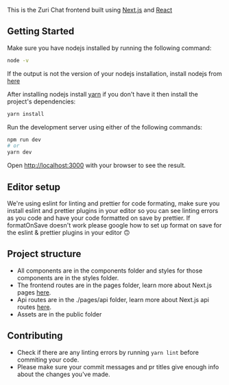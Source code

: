 
This is the Zuri Chat frontend built using [Next.js](https://nextjs.org/) and [React](https://reactjs.org/)

## Getting Started

Make sure you have nodejs installed by running the following command:

```bash
node -v
```

If the output is not the version of your nodejs installation, install nodejs from [here](https://nodejs.org/en/download/)

After installing nodejs install [yarn](https://www.npmjs.com/package/yarn) if you don't have it then install the project's dependencies:

```bash
yarn install
```

Run the development server using either of the following commands:

```bash
npm run dev
# or
yarn dev
```

Open [http://localhost:3000](http://localhost:3000) with your browser to see the result.

## Editor setup

We're using eslint for linting and prettier for code formating, make sure you install eslint and prettier plugins in your editor so you can
see linting errors as you code and have your code formatted on save by prettier. If formatOnSave doesn't work please google how to set up
format on save for the eslint & prettier plugins in your editor 🙃

## Project structure

- All components are in the components folder and styles for those components are in the styles folder.
- The frontend routes are in the pages folder, learn more about Next.js pages [here](https://nextjs.org/docs/basic-features/pages).
- Api routes are in the ./pages/api folder, learn more about Next.js api routes [here](https://nextjs.org/learn/basics/api-routes).
- Assets are in the public folder

## Contributing

- Check if there are any linting errors by running `yarn lint` before commiting your code.
- Please make sure your commit messages and pr titles give enough info about the changes you've made.

